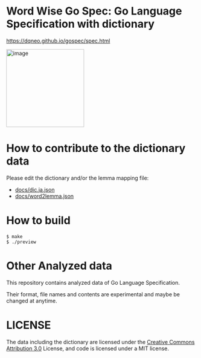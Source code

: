 # Word Wise Go Spec: Go Language Specification with dictionary

https://dqneo.github.io/gospec/spec.html

<img width="206" alt="image" src="https://user-images.githubusercontent.com/188741/155646035-820f250c-d832-4c5e-8793-b437d18644f7.png">

# How to contribute to the dictionary data

Please edit the dictionary and/or the lemma mapping file:

* [docs/dic.ja.json](docs/dic.ja.json)
* [docs/word2lemma.json](docs/word2lemma.json)

# How to build

```
$ make
$ ./preview
```


# Other Analyzed data

This repository contains analyzed data of Go Language Specification.

Their format, file names and contents are experimental and maybe be changed at anytime.

# LICENSE

The data including the dictionary are licensed under the [Creative Commons Attribution 3.0](https://creativecommons.org/licenses/by/3.0/) License,
and code is licensed under a MIT license.
